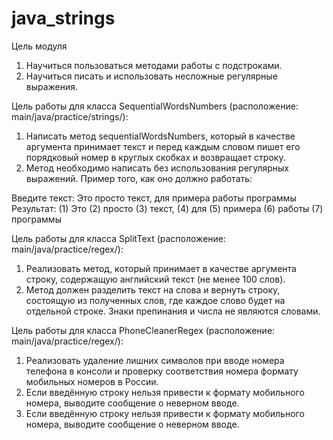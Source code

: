 # java_strings
Цель модуля

1. Научиться пользоваться методами работы с подстроками.
2. Научиться писать и использовать несложные регулярные выражения.

Цель работы для класса SequentialWordsNumbers (расположение: main/java/practice/strings/):

1. Написать метод sequentialWordsNumbers, который в качестве аргумента принимает текст и перед каждым словом пишет его порядковый номер в круглых скобках и возвращает строку.
2. Метод необходимо написать без использования регулярных выражений. Пример того, как оно должно работать:

Введите текст:
Это просто текст, для примера работы программы
Результат:
(1) Это (2) просто (3) текст, (4) для (5) примера (6) работы (7) программы

Цель работы для класса SplitText (расположение: main/java/practice/regex/):

1. Реализовать метод, который принимает в качестве аргумента строку, содержащую английский текст (не менее 100 слов).
2. Метод должен разделить текст на слова и вернуть строку, состоящую из полученных слов, где каждое слово будет на отдельной строке. Знаки препинания и числа не являются словами.

Цель работы для класса PhoneCleanerRegex (расположение: main/java/practice/regex/):

1. Реализовать удаление лишних символов при вводе номера телефона в консоли и проверку соответствия номера формату мобильных номеров в России.
2. Если введённую строку нельзя привести к формату мобильного номера, выводите сообщение о неверном вводе.
3. Если введённую строку нельзя привести к формату мобильного номера, выводите сообщение о неверном вводе.
